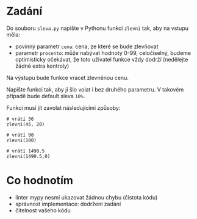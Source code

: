 # Zadání

Do souboru `sleva.py` napište v Pythonu funkci `zlevni` tak, aby na vstupu měla:
- povinný parametr `cena`: cena, ze které se bude zlevňovat
- parametr `procento`: může nabývat hodnoty 0-99, celočíselný, budeme optimisticky očekávat, že toto uživatel funkce vždy dodrží (nedělejte žádné extra kontroly)

Na výstupu bude funkce vracet zlevněnou cenu.

Napište funkci tak, aby jí šlo volat i bez druhého parametru. V takovém případě bude default sleva `10%`.

Funkci musí jít zavolat následujícími způsoby:

```
# vrátí 36
zlevni(45, 20)

# vrátí 90
zlevni(100)

# vrátí 1490.5
zlevni(1490.5,0)
```

# Co hodnotím

- linter mypy nesmí ukazovat žádnou chybu (čistota kódu)
- správnost implementace: dodržení zadání
- čitelnost vašeho kódu
